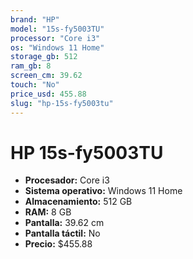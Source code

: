 ```yaml
---
brand: "HP"
model: "15s-fy5003TU"
processor: "Core i3"
os: "Windows 11 Home"
storage_gb: 512
ram_gb: 8
screen_cm: 39.62
touch: "No"
price_usd: 455.88
slug: "hp-15s-fy5003tu"
---
```


# HP 15s-fy5003TU

- **Procesador:** Core i3
- **Sistema operativo:** Windows 11 Home
- **Almacenamiento:** 512 GB
- **RAM:** 8 GB
- **Pantalla:** 39.62 cm
- **Pantalla táctil:** No
- **Precio:** $455.88
